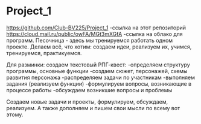 # Project_1
https://github.com/Club-BV225/Project_1
-ссылка на этот репозиторий
https://cloud.mail.ru/public/owFA/MGt3mXGfA
-ссылка на облако для программ.
Песочница - здесь мы тренируемся работать  одном проекте. Делаем всё, что хотим: создаем идеи, реализуем их, учимся, тренируемся, практикуемся.

Для разминки: создаем текстовый РПГ-квест:
  -определяем структуру программы, основные функции
  -создаем сюжет, персонажей, схемы развития персонажа
  -распределяем задачи по участникам
  -выполняем задания (реализуем функции)
  -формулируем вопросы, возникающие в процессе работы
  -обсуждаем возникшие вопросы и проблемы
  
 Создаем новые задачи и проекты, формулируем, обсуждаем, реализуем.
 А также дополняем и пишем свои мысли по всему вот этому.
